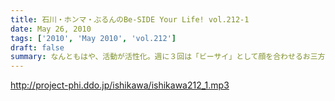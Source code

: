 ```yaml
---
title: 石川・ホンマ・ぶるんのBe-SIDE Your Life! vol.212-1
date: May 26, 2010
tags: ['2010', 'May 2010', 'vol.212']
draft: false
summary: なんともはや、活動が活性化。週に３回は「ビーサイ」として顔を合わせるお三方。しかし毎度の不協和音は相変わらずで・・・NAMAE
---
```


http://project-phi.ddo.jp/ishikawa/ishikawa212_1.mp3
